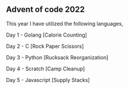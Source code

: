 ## Advent of code 2022

This year I have utilized the following languages,

Day 1 - Golang [Calorie Counting]

Day 2 - C [Rock Paper Scissors]

Day 3 - Python [Rucksack Reorganization]

Day 4 - Scratch [Camp Cleanup]

Day 5 - Javascript [Supply Stacks]